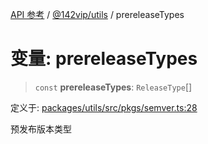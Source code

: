 [API 参考](../wiki/Home) / [@142vip/utils](../wiki/@142vip.utils) / prereleaseTypes

# 变量: prereleaseTypes

> `const` **prereleaseTypes**: `ReleaseType`[]

定义于: [packages/utils/src/pkgs/semver.ts:28](https://github.com/142vip/core-x/blob/25cf658819688f02293d600e7003b5877a2f9489/packages/utils/src/pkgs/semver.ts#L28)

预发布版本类型
